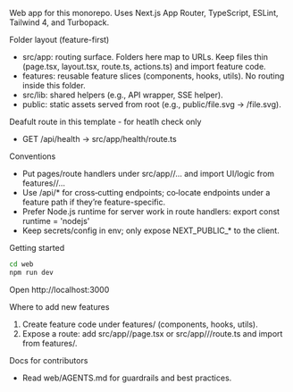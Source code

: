 Web app for this monorepo. Uses Next.js App Router, TypeScript, ESLint, Tailwind 4, and Turbopack.

Folder layout (feature-first)
- src/app: routing surface. Folders here map to URLs. Keep files thin (page.tsx, layout.tsx, route.ts, actions.ts) and import feature code.
- features: reusable feature slices (components, hooks, utils). No routing inside this folder.
- src/lib: shared helpers (e.g., API wrapper, SSE helper).
- public: static assets served from root (e.g., public/file.svg → /file.svg).

Deafult route in this template - for heatlh check only 
- GET /api/health → src/app/health/route.ts

Conventions
- Put pages/route handlers under src/app/<feature>/... and import UI/logic from features/<feature>/...
- Use /api/* for cross‑cutting endpoints; co‑locate endpoints under a feature path if they’re feature-specific.
- Prefer Node.js runtime for server work in route handlers: export const runtime = 'nodejs'
- Keep secrets/config in env; only expose NEXT_PUBLIC_* to the client.

Getting started
```bash
cd web
npm run dev
```
Open http://localhost:3000

Where to add new features
1) Create feature code under features/<your-feature> (components, hooks, utils).
2) Expose a route: add src/app/<your-feature>/page.tsx or src/app/<your-feature>/<child>/route.ts and import from features/<your-feature>.

Docs for contributors
- Read web/AGENTS.md for guardrails and best practices.
